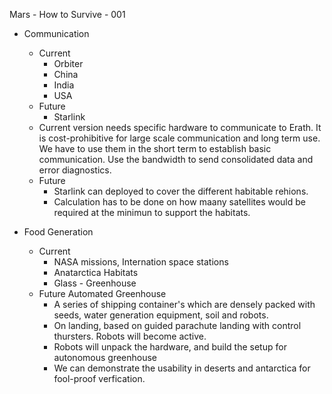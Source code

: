 Mars - How to Survive - 001 

- Communication
  - Current
    - Orbiter
	- China
	- India
	- USA
  - Future
    - Starlink
  - Current version needs specific hardware to communicate to Erath. It is cost-prohibitive for large scale communication and long term use.
We have to use them in the short term to establish basic communication.
Use the bandwidth to send consolidated data and error diagnostics.
  - Future
    - Starlink can deployed to cover the different habitable rehions. 
    - Calculation has to be done on how maany satellites would be required at the minimun to support the habitats.

- Food Generation
  - Current
    - NASA missions, Internation space stations
    - Anatarctica Habitats
    - Glass - Greenhouse
  - Future Automated Greenhouse
    - A series of shipping container's which are densely packed with seeds, water generation equipment, soil and robots.
    - On landing, based on guided parachute landing with control thursters. Robots will become active.
    - Robots will unpack the hardware, and build the setup for autonomous greenhouse
    - We can demonstrate the usability in deserts and antarctica for fool-proof verfication.
	



